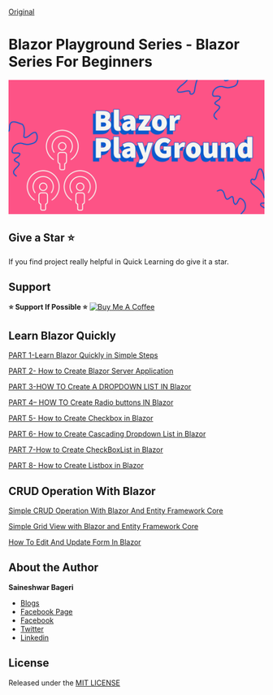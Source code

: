 [Original](https://github.com/saineshwar/BLAZOR-PLAYGROUND-SERIES)

# Blazor Playground Series - Blazor Series For Beginners

![Welcome to Playground Series](https://github.com/saineshwar/BLAZOR-PLAYGROUND-SERIES/blob/main/blazorplayground.png)

## Give a Star ⭐️
If you find project really helpful in Quick Learning do give it a star. 

## Support
**⭐️ Support If Possible ⭐️** <a href="https://www.buymeacoffee.com/f8lkgf5" rel="nofollow"><img src="https://camo.githubusercontent.com/3ba8042b343d12b84b85d2e6563376af4150f9cd09e72428349c1656083c8b5a/68747470733a2f2f63646e2e6275796d6561636f666665652e636f6d2f627574746f6e732f64656661756c742d6f72616e67652e706e67" alt="Buy Me A Coffee" 
width="200" data-canonical-src="https://cdn.buymeacoffee.com/buttons/default-orange.png" style="max-width:100%;"></a> 

## Learn Blazor Quickly 

[PART 1-Learn Blazor Quickly in Simple Steps](https://tutexchange.com/blazor-playground-series-part-1-learn-blazor-quickly-in-simple-steps)

[PART 2- How to Create Blazor Server Application](https://tutexchange.com/blazor-playground-series-part-2-how-to-create-blazor-server-application)

[PART 3-HOW TO Create A DROPDOWN LIST IN Blazor](https://tutexchange.com/blazor-playground-series-part-3-how-to-create-a-dropdown-list-in-blazor)

[PART 4– HOW TO Create Radio buttons IN Blazor](https://tutexchange.com/blazor-playground-series-part-4-how-to-create-radio-buttons-in-blazor)

[PART 5- How to Create Checkbox in Blazor](https://tutexchange.com/blazor-playground-series-part-5-how-to-create-checkbox-in-blazor)

[PART 6- How to Create Cascading Dropdown List in Blazor](https://tutexchange.com/blazor-playground-series-part-6-how-to-create-cascading-dropdown-list-in-blazor)

[PART 7-How to Create CheckBoxList in Blazor](https://tutexchange.com/blazor-playground-series-part-7-how-to-create-checkboxlist-in-blazor)

[PART 8- How to Create Listbox in Blazor](https://tutexchange.com/blazor-playground-series-part-8-how-to-create-listbox-in-blazor)

## CRUD Operation With Blazor

[Simple CRUD Operation With Blazor And Entity Framework Core](https://tutexchange.com/simple-crud-operation-with-blazor-and-entity-framework-core)

[Simple Grid View with Blazor and Entity Framework Core](https://tutexchange.com/simple-grid-view-with-blazor-and-entity-framework-core)

[How To Edit And Update Form In Blazor](https://tutexchange.com/how-to-edit-and-update-form-in-blazor)



## About the Author
**Saineshwar Bageri**
* [Blogs](https://tutexchange.com/)  
* [Facebook Page](https://www.facebook.com/Tutexchange)  
* [Facebook](https://www.facebook.com/saineshwar.bageri)  
* [Twitter](https://twitter.com/saihacksoft)  
* [Linkedin](https://www.linkedin.com/in/saineshwar-bageri-mvp-35200440)  

## License
Released under the [MIT LICENSE](https://github.com/saineshwar/BLAZOR-PLAYGROUND-SERIES/blob/main/LICENSE)
